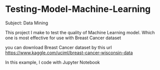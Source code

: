 # Testing-Model-Machine-Learning
Subject: Data Mining 

This project I make to test the quality of Machine Learning model. Which one is most effective for use with Breast Cancer dataset

you can download Breast Cancer dataset by this url https://www.kaggle.com/uciml/breast-cancer-wisconsin-data

In this example, I code with Jupyter Notebook
